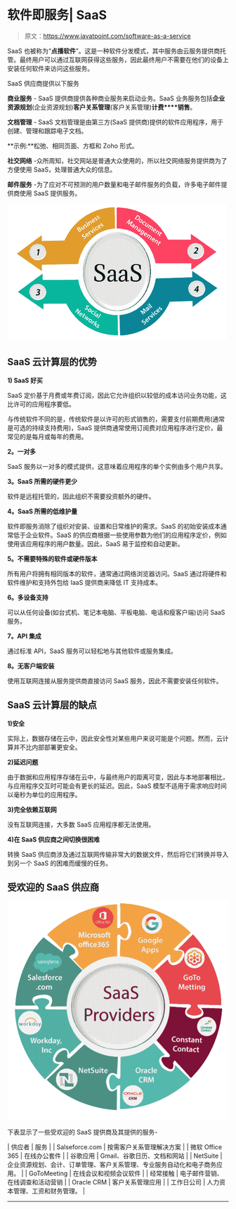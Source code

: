 # 软件即服务| SaaS

> 原文：<https://www.javatpoint.com/software-as-a-service>

SaaS 也被称为“**点播软件**”。这是一种软件分发模式，其中服务由云服务提供商托管。最终用户可以通过互联网获得这些服务，因此最终用户不需要在他们的设备上安装任何软件来访问这些服务。

SaaS 供应商提供以下服务

**商业服务** - SaaS 提供商提供各种商业服务来启动业务。SaaS 业务服务包括**企业资源规划**(企业资源规划)**客户关系管理**(客户关系管理)**计费****销售**。

**文档管理** - SaaS 文档管理是由第三方(SaaS 提供商)提供的软件应用程序，用于创建、管理和跟踪电子文档。

**示例:**松弛、相同页面、方框和 Zoho 形式。

**社交网络** -众所周知，社交网站是普通大众使用的，所以社交网络服务提供商为了方便使用 SaaS，处理普通大众的信息。

**邮件服务** -为了应对不可预测的用户数量和电子邮件服务的负载，许多电子邮件提供商使用 SaaS 提供服务。

![Software as a Service](img/3b56e870475676d107f570ddeac6a22a.png)

## SaaS 云计算层的优势

**1) SaaS 好买**

SaaS 定价基于月费或年费订阅，因此它允许组织以较低的成本访问业务功能，这比许可的应用程序要低。

与传统软件不同的是，传统软件是以许可的形式销售的，需要支付前期费用(通常是可选的持续支持费用)，SaaS 提供商通常使用订阅费对应用程序进行定价，最常见的是每月或每年的费用。

**2。一对多**

SaaS 服务以一对多的模式提供，这意味着应用程序的单个实例由多个用户共享。

**3。SaaS 所需的硬件更少**

软件是远程托管的，因此组织不需要投资额外的硬件。

**4。SaaS 所需的低维护量**

软件即服务消除了组织对安装、设置和日常维护的需求。SaaS 的初始安装成本通常低于企业软件。SaaS 的供应商根据一些使用参数为他们的应用程序定价，例如使用该应用程序的用户数量。因此，SaaS 易于监控和自动更新。

**5。不需要特殊的软件或硬件版本**

所有用户将拥有相同版本的软件，通常通过网络浏览器访问。SaaS 通过将硬件和软件维护和支持外包给 IaaS 提供商来降低 IT 支持成本。

**6。多设备支持**

可以从任何设备(如台式机、笔记本电脑、平板电脑、电话和瘦客户端)访问 SaaS 服务。

**7。API 集成**

通过标准 API，SaaS 服务可以轻松地与其他软件或服务集成。

**8。无客户端安装**

使用互联网连接从服务提供商直接访问 SaaS 服务，因此不需要安装任何软件。

## SaaS 云计算层的缺点

**1)安全**

实际上，数据存储在云中，因此安全性对某些用户来说可能是个问题。然而，云计算并不比内部部署更安全。

**2)延迟问题**

由于数据和应用程序存储在云中，与最终用户的距离可变，因此与本地部署相比，与应用程序交互时可能会有更长的延迟。因此，SaaS 模型不适用于需求响应时间以毫秒为单位的应用程序。

**3)完全依赖互联网**

没有互联网连接，大多数 SaaS 应用程序都无法使用。

**4)在 SaaS 供应商之间切换很困难**

转换 SaaS 供应商涉及通过互联网传输非常大的数据文件，然后将它们转换并导入到另一个 SaaS 的困难而缓慢的任务。

## 受欢迎的 SaaS 供应商

![Software as a Service](img/2964dcb5869ae341be7474de78259314.png)

下表显示了一些受欢迎的 SaaS 提供商及其提供的服务-

| 供应者 | 服务 |
| Salseforce.com | 按需客户关系管理解决方案 |
| 微软 Office 365 | 在线办公套件 |
| 谷歌应用 | Gmail、谷歌日历、文档和网站 |
| NetSuite | 企业资源规划、会计、订单管理、客户关系管理、专业服务自动化和电子商务应用。 |
| GoToMeeting | 在线会议和视频会议软件 |
| 经常接触 | 电子邮件营销、在线调查和活动营销 |
| Oracle CRM | 客户关系管理应用 |
| 工作日公司 | 人力资本管理、工资和财务管理。 |

* * *